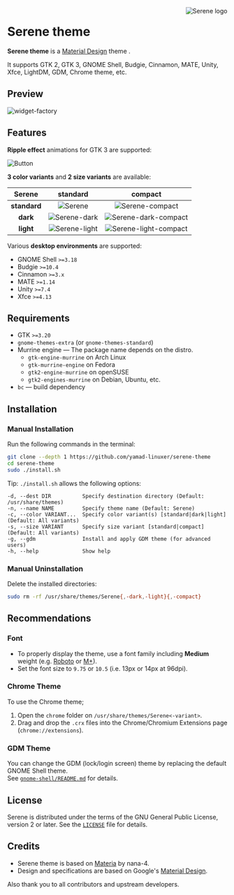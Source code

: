 <img src="../images/serene-logo.svg" alt="Serene logo" align="right" />

# Serene theme

**Serene theme** is a [Material Design](https://material.io) theme .

It supports GTK 2, GTK 3, GNOME Shell, Budgie, Cinnamon, MATE, Unity, Xfce, LightDM, GDM, Chrome theme, etc.

## Preview

![widget-factory](../images/widget-factory.png?raw=true)

## Features

**Ripple effect** animations for GTK 3 are supported:

![Button](../images/Button.gif?raw=true)

**3 color variants** and **2 size variants** are available:

**Serene** | **standard** | **compact**
:-: | :-: | :-:
**standard** | ![Serene][1] | ![Serene-compact][2]
**dark** | ![Serene-dark][3] | ![Serene-dark-compact][4]
**light** | ![Serene-light][5] | ![Serene-light-compact][6]

[1]: ../images/Serene.png?raw=true
[2]: ../images/Serene-compact.png?raw=true
[3]: ../images/Serene-dark.png?raw=true
[4]: ../images/Serene-dark-compact.png?raw=true
[5]: ../images/Serene-light.png?raw=true
[6]: ../images/Serene-light-compact.png?raw=true

Various **desktop environments** are supported:

- GNOME Shell `>=3.18`
- Budgie `>=10.4`
- Cinnamon `>=3.x`
- MATE `>=1.14`
- Unity `>=7.4`
- Xfce `>=4.13`

## Requirements

- GTK `>=3.20`
- `gnome-themes-extra` (or `gnome-themes-standard`)
- Murrine engine — The package name depends on the distro.
  - `gtk-engine-murrine` on Arch Linux
  - `gtk-murrine-engine` on Fedora
  - `gtk2-engine-murrine` on openSUSE
  - `gtk2-engines-murrine` on Debian, Ubuntu, etc.
- `bc` — build dependency

## Installation

### Manual Installation

Run the following commands in the terminal:

```sh
git clone --depth 1 https://github.com/yamad-linuxer/serene-theme
cd serene-theme
sudo ./install.sh
```

Tip: `./install.sh` allows the following options:

```
-d, --dest DIR          Specify destination directory (Default: /usr/share/themes)
-n, --name NAME         Specify theme name (Default: Serene)
-c, --color VARIANT...  Specify color variant(s) [standard|dark|light] (Default: All variants)
-s, --size VARIANT      Specify size variant [standard|compact] (Default: All variants)
-g, --gdm               Install and apply GDM theme (for advanced users)
-h, --help              Show help
```

### Manual Uninstallation

Delete the installed directories:

```sh
sudo rm -rf /usr/share/themes/Serene{,-dark,-light}{,-compact}
```

## Recommendations

### Font

- To properly display the theme, use a font family including **Medium** weight (e.g. [Roboto](https://github.com/google/roboto) or [M+](https://mplus-fonts.osdn.jp)).
- Set the font size to `9.75` or `10.5` (i.e. 13px or 14px at 96dpi).

### Chrome Theme

To use the Chrome theme;

1. Open the `chrome` folder on `/usr/share/themes/Serene<-variant>`.
2. Drag and drop the `.crx` files into the Chrome/Chromium Extensions page (`chrome://extensions`).

### GDM Theme

You can change the GDM (lock/login screen) theme by replacing the default GNOME Shell theme.  
See [`gnome-shell/README.md`](src/gnome-shell/README.md) for details.

## License

Serene is distributed under the terms of the GNU General Public License, version 2 or later. See the [`LICENSE`](LICENSE) file for details.

## Credits

- Serene theme is based on [Materia](https://github.com/nana-4/materia-theme) by nana-4.
- Design and specifications are based on Google's [Material Design](https://material.io).

Also thank you to all contributors and upstream developers.
